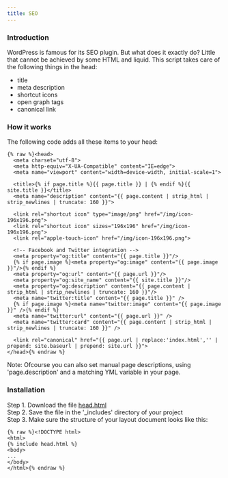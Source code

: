```yaml
---
title: SEO
---
```


### Introduction

WordPress is famous for its SEO plugin. But what does it exactly do? Little that cannot be achieved by some HTML and liquid. This script takes care of the following things in the head:

- title
- meta description
- shortcut icons
- open graph tags
- canonical link

### How it works

The following code adds all these items to your head:

```
{% raw %}<head>
  <meta charset="utf-8">
  <meta http-equiv="X-UA-Compatible" content="IE=edge">
  <meta name="viewport" content="width=device-width, initial-scale=1">

  <title>{% if page.title %}{{ page.title }} | {% endif %}{{ site.title }}</title>
  <meta name="description" content="{{ page.content | strip_html | strip_newlines | truncate: 160 }}">

  <link rel="shortcut icon" type="image/png" href="/img/icon-196x196.png">
  <link rel="shortcut icon" sizes="196x196" href="/img/icon-196x196.png">
  <link rel="apple-touch-icon" href="/img/icon-196x196.png">

  <!-- Facebook and Twitter integration -->
  <meta property="og:title" content="{{ page.title }}"/>
  {% if page.image %}<meta property="og:image" content="{{ page.image }}"/>{% endif %}
  <meta property="og:url" content="{{ page.url }}"/>
  <meta property="og:site_name" content="{{ site.title }}"/>
  <meta property="og:description" content="{{ page.content | strip_html | strip_newlines | truncate: 160 }}"/>
  <meta name="twitter:title" content="{{ page.title }}" />
  {% if page.image %}<meta name="twitter:image" content="{{ page.image }}" />{% endif %}
  <meta name="twitter:url" content="{{ page.url }}" />
  <meta name="twitter:card" content="{{ page.content | strip_html | strip_newlines | truncate: 160 }}" />

  <link rel="canonical" href="{{ page.url | replace:'index.html','' | prepend: site.baseurl | prepend: site.url }}">
</head>{% endraw %}
```

Note: Ofcourse you can also set manual page descriptions, using 'page.description' and a matching YML variable in your page. 

### Installation

Step 1. Download the file [head.html](https://raw.githubusercontent.com/jhvanderschee/jekyllcodex/gh-pages/_includes/reading-time.html)
<br />Step 2. Save the file in the '_includes' directory of your project
<br />Step 3. Make sure the structure of your layout document looks like this:

```
{% raw %}<!DOCTYPE html>
<html>
{% include head.html %}
<body>
...
</body>
</html>{% endraw %}
```

